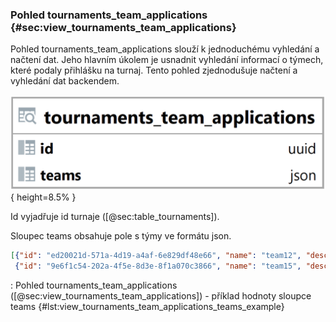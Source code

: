
### Pohled tournaments_team_applications {#sec:view_tournaments_team_applications}

Pohled tournaments_team_applications slouží k jednoduchému vyhledání a načtení dat.
Jeho hlavním úkolem je usnadnit vyhledání informací o týmech, které podaly přihlášku na turnaj.
Tento pohled zjednodušuje načtení a vyhledání dat backendem.

![Pohled tournaments_team_applications](../../../../pictures/databaze/views/tournaments_team_applications.png){ height=8.5% }

Id vyjadřuje id turnaje ([@sec:table_tournaments]).

Sloupec teams obsahuje pole s týmy ve formátu json.

```{.json .linenos}
[{"id": "ed20021d-571a-4d19-a4af-6e829df48e66", "name": "team12", "description": "team"},
 {"id": "9e6f1c54-202a-4f5e-8d3e-8f1a070c3866", "name": "team15", "description": "team"}]
```

: Pohled tournaments_team_applications ([@sec:view_tournaments_team_applications]) - příklad hodnoty sloupce teams {#lst:view_tournaments_team_applications_teams_example}

